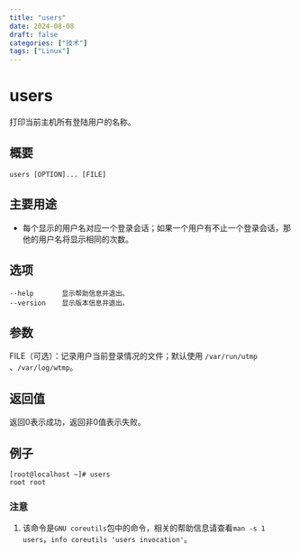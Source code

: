 ```yaml
---
title: "users"
date: 2024-08-08
draft: false
categories: ["技术"]
tags: ["Linux"]
---
```

users
===

打印当前主机所有登陆用户的名称。

## 概要

```shell
users [OPTION]... [FILE]
```

## 主要用途

- 每个显示的用户名对应一个登录会话；如果一个用户有不止一个登录会话，那他的用户名将显示相同的次数。

## 选项

```shell
--help       显示帮助信息并退出。
--version    显示版本信息并退出。
```

## 参数

FILE（可选）：记录用户当前登录情况的文件；默认使用 `/var/run/utmp` 、`/var/log/wtmp`。

## 返回值

返回0表示成功，返回非0值表示失败。

## 例子

```shell
[root@localhost ~]# users
root root
```

### 注意

1. 该命令是`GNU coreutils`包中的命令，相关的帮助信息请查看`man -s 1 users`，`info coreutils 'users invocation'`。


